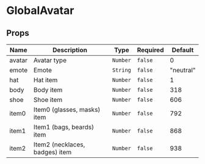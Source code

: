 # GlobalAvatar

## Props

<!-- @vuese:GlobalAvatar:props:start -->
|Name|Description|Type|Required|Default|
|---|---|---|---|---|
|avatar|Avatar type|`Number`|`false`|0|
|emote|Emote|`String`|`false`|"neutral"|
|hat|Hat item|`Number`|`false`|1|
|body|Body item|`Number`|`false`|318|
|shoe|Shoe item|`Number`|`false`|606|
|item0|Item0 (glasses, masks) item|`Number`|`false`|792|
|item1|Item1 (bags, beards) item|`Number`|`false`|868|
|item2|Item2 (necklaces, badges) item|`Number`|`false`|938|

<!-- @vuese:GlobalAvatar:props:end -->



